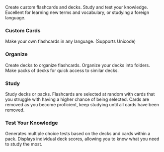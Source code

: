 Create custom flashcards and decks. Study and test your knowledge. Excellent for learning new terms and vocabulary, or studying a foreign language.

### Custom Cards
Make your own flashcards in any language. (Supports Unicode)

### Organize
Create decks to organize flashcards. Organize your decks into folders. Make packs of decks for quick access to similar decks.

### Study
Study decks or packs. Flashcards are selected at random with cards that you struggle with having a higher chance of being selected. Cards are removed as you become proficient, keep studying until all cards have been removed.

### Test Your Knowledge
Generates multiple choice tests based on the decks and cards within a pack. Displays individual deck scores, allowing you to know what you need to study the most.
